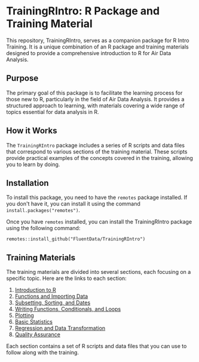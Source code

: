 # TrainingRIntro: R Package and Training Material

This repository, TrainingRIntro, serves as a companion package for R Intro Training. It is a unique combination of an R package and training materials designed to provide a comprehensive introduction to R for Air Data Analysis.

## Purpose

The primary goal of this package is to facilitate the learning process for those new to R, particularly in the field of Air Data Analysis. It provides a structured approach to learning, with materials covering a wide range of topics essential for data analysis in R.

## How it Works

The `TrainingRIntro` package includes a series of R scripts and data files that correspond to various sections of the training material. These scripts provide practical examples of the concepts covered in the training, allowing you to learn by doing.

## Installation

To install this package, you need to have the `remotes` package installed. If you don't have it, you can install it using the command `install.packages("remotes")`.

Once you have `remotes` installed, you can install the TrainingRIntro package using the following command:

    remotes::install_github("FluentData/TrainingRIntro")

## Training Materials

The training materials are divided into several sections, each focusing on a specific topic. Here are the links to each section:

1. [Introduction to R](./inst/1-Introduction-to-R)
2. [Functions and Importing Data](./inst/2-Functions-and-Importing-Data)
3. [Subsetting, Sorting, and Dates](./inst/3-Subsetting-Sorting-and-Dates)
4. [Writing Functions, Conditionals, and Loops](./inst/4-Writing-Functions-Conditionals-and-Loops)
5. [Plotting](./inst/5-Plotting)
6. [Basic Statistics](./inst/6-Basic-Statistics)
7. [Regression and Data Transformation](./inst/7-Regression-and-Data-Transformation)
8. [Quality Assurance](./inst/8-Quality-Assurance)

Each section contains a set of R scripts and data files that you can use to follow along with the training.
